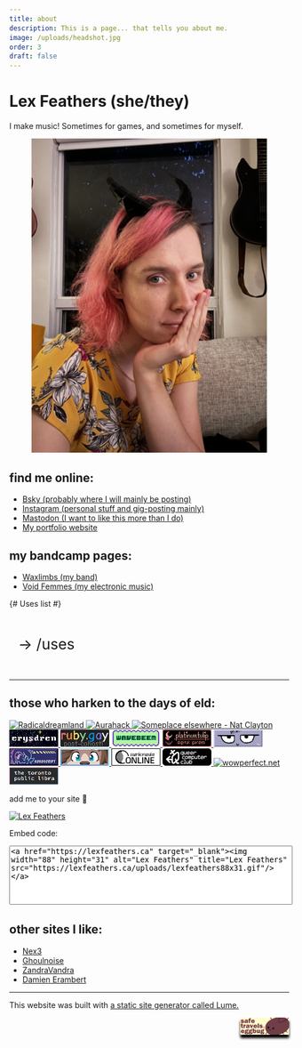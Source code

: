 ```yaml
---
title: about
description: This is a page... that tells you about me.
image: /uploads/headshot.jpg
order: 3
draft: false
---
```

<h1>Lex Feathers <span class="faded">(she/they)</span></h1>

I make music! Sometimes for games, and sometimes for myself.

<figure>
  <img src="/uploads/headshot.jpg" alt="Lex Feathers" loading="lazy" />
</figure>

## find me online:

- [Bsky (probably where I will mainly be posting)](https://bsky.app/profile/gameaudio.ca)
- [Instagram (personal stuff and gig-posting mainly)](https://instagram.com/lex.feathers)
- [Mastodon (I want to like this more than I do)](https://octodon.social/@lexfeathers)
- [My portfolio website](https://gameaudio.ca)

## my bandcamp pages:

- [Waxlimbs (my band)](https://waxlimbs.bandcamp.com/)
- [Void Femmes (my electronic music)](https://voidfemmes.bandcamp.com/)

<style>
  details {
    margin: 2rem auto;
  }

  summary {
    font-size: 20pt;
    background-color: var(--colour-secondary);
    color: var(--colour-background);
    box-shadow: 0px 6px 4px var(--colour-background) !important;
    border-radius: 4px;
    padding: 1rem;
  }

  summary::marker {
    content: '→ ';
  }

  details[open] summary::marker {
    content: '↴ ';
  }
</style>

{# Uses list #}
<details>
  <summary>/uses</summary>
  <p>Here's a non-exhaustive list of tools I use.</p>

  <h3>Music software and gear</h3>
  <ul>
    <li>Studio and recording:</li>
    <ul>
      <li>Ableton Live 11</li>
      <li>Arturia Audiofuse Studio</li>
      <li>Revv G20</li>
      <li>Shure sm7b</li>
      <li>Lindell 6x500 mic preamp</li>
      <li>Neumann KH 120 A's</li>
      <li>Audio Technica ATH-M50x</li>
    </ul>
    <li>Instruments:</li>
    <ul>
      <li>Dingwall NG2 bass guitar - Ducati Pearl White</li>
      <li>EVH Wolfgang Special - Stealth</li>
      <ul>
        <li>Neck: Dimarzio PAF Pro</li>
        <li>Bridge: Dimarzio X2N</li>
        <li>Mods: Dual coil split</li>
      </ul>
      <li>Ibanez S561 - pink</li>
      <li>Squire Classic Vibe Starcaster - Sunburst</li>
      <li>Moog Sub 37 Tribute</li>
      <li>Expressive E Osmose</li>
      <li>Arturia Minibrute</li>
      <li>Teengage Engineering PO-12</li>
      <li>Modular synthesizer</li>
      <ul>
        <li>...too much flux to keep track.</li>
      </ul>
      <li>Remington Remette (March 1939)</li>
    </ul>
    <li>Peripherals:</li>
    <ul>
      <li>Keyboard: Mode Sonnet (r1)</li>
      <ul>
        <li>Switches: lubed ergo clears</li>
        <li>Caps: Toshi Industrial GSA Retro High-light Legendless</li>
        <li>Top: crema</li>
        <li>Bottom: white</li>
        <li>Accent: black</li>
        <li>Setup: stack-mount</li>
      </ul>
      <li>Mouse: Logitech MX Vertical</li>
    </ul>
    <li>Misc software:</li>
    <ul>
      <li>VS Code</li>
      <li>zsh</li>
      <li>Obsidian</li>
      <li>Firefox Developer Edition</li>
      <li>Static site generator: Lume (this site)</li>
    </ul>
  </ul>
</details>

<hr class="faded">

## those who harken to the days of eld:

<div class="cool-links">
  <a href="https://blog.radicaldream.land" target="_blank">
    <img width="88" height="31" alt="Radicaldreamland" title="Radicaldreamland"
      src="https://i.postimg.cc/QxhG798p/dispatchblog-banner.gif" />
  </a>
  <a href="https://blog.aurahack.jp" target="_blank">
    <img width="88" height="31" alt="Aurahack" title="Aurahack" src="https://aurahack.neocities.org/88x31.gif" />
  </a>
  <a href="https://blog.someplace-else.xyz/" target="_blank">
    <img width="88" height="31" alt="Someplace elsewhere - Nat Clayton" title="Someplace elsewhere - Nat Clayton"
      src="https://natclayton.uk/wp-content/uploads/2024/09/elsewhere.gif" />
  </a>
  <a href="https://erysdren.me/" target="_blank">
    <img width="88" height="31" alt="Erysdren" title="Erysdren" src="/uploads/erysdren_88x31.png" />
  </a>
  <a href="https://ruby.gay" target="_blank">
    <img width="88" height="31" alt="Ruby.gay" title="Ruby.gay" src="/uploads/ruby.gay.gif" />
  </a>
  <a href="https://wavebeem.com" target="_blank">
    <img width="88" height="31" alt="wavebeem" title="wavebeem" src="/uploads/wavebeem.gif" />
  </a>
  <a href="https://platinumtulip.garden" target="_blank">
    <img width="88" height="31" alt="PlatinumTulip" title="PlatinumTulip" src="/uploads/tulip88x31.gif" />
  </a>
  <a href="https://renkotsuban.com" target="_blank">
    <img width="88" height="31" alt="Renkotsuban" title="Renkotsuban" src="/uploads/renkotsuban.com.gif" />
  </a>
  <a href="https://kokoscript.com" target="_blank">
    <img width="88" height="31" alt="Kokoscript" title="Kokoscript" src="/uploads/kokoscript.gif" />
  </a>
  <a href="https://auratriolo.com/blog" target="_blank">
    <img width="88" height="31" alt="Aura" title="Aura" src="/uploads/aura-pixelbanner.gif" />
  </a>
  <a href="https://suricrasia.online" target="_blank">
    <img width="88" height="31" alt="Suricrasia Online" title="Suricrasia Online" src="/uploads/suricrasia.gif" />
  </a>
  <a href="https://queercomputerclub.ca" target="_blank">
    <img width="88" height="31" alt="Queer Computer Club" title="Queer Computer Club" src="/uploads/qcc_88x31.png" />
  </a>
  <a href="https://wowperfect.net/" title="wowperfect.net" target="_blank">
    <img src="https://wowperfect.net/img/88x31.png" title="wowperfect.net" alt="wowperfect.net" />
  </a>
  <a href="https://danateagle.com/alt" title="torontopubliclibra.com" target="_blank">
    <img src="/uploads/torontopubliclibra-88x31.gif" title="Toronto Public Libra" alt="Toronto Public Libra" />
  </a>

  <p>add me to your site 🤍</p>
  <a href="https://lexfeathers.ca" target="_blank">
    <img class="my-88x31" width="88" height="31" alt="Lex Feathers" title="Lex Feathers"
      src="https://lexfeathers.ca/uploads/lexfeathers88x31.gif" />
  </a>
  <p>Embed code:</p>
  <textarea name="buttoncode" class="center" aria-label="Button code"
    style="width: 100%; height: 100px; resize: none;"><a href="https://lexfeathers.ca" target="_blank"><img width="88" height="31" alt="Lex Feathers" title="Lex Feathers" src="https://lexfeathers.ca/uploads/lexfeathers88x31.gif"/></a></textarea>
</div>

## other sites I like:

- [Nex3](https://nex-3.com/)
- [Ghoulnoise](https://ghoulnoise.com/)
- [ZandraVandra](https://zandravandra.com)
- [Damien Erambert](https://damien.zone)

<hr class="faded">

<p>
  This website was built with
  <a href="https://lume.land" target="_blank">a static site generator called Lume.</a>
</p>

<!-- Eggbug badge -->
<div class="cool-links">
  <img style="float: right; filter: sepia(0.5); border-radius: 2px; box-shadow: 0 6px 4px black;" width="88" height="31"
    alt="We're gonna miss you eggbug" title="We're gonna miss you eggbug"
    src="/uploads/8831a_cohost_safetravelslittleguyweregonnamissyou.png" />
</div>